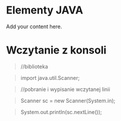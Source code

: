 # Elementy JAVA #

Add your content here.


# Wczytanie z konsoli #

> //biblioteka

> import java.util.Scanner;

> //pobranie i wypisanie wczytanej linii

> Scanner sc = new Scanner(System.in);

> System.out.println(sc.nextLine());